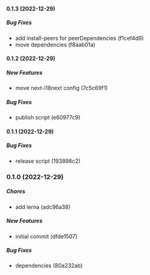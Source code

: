 #### 0.1.3 (2022-12-29)

##### Bug Fixes

- add install-peers for peerDependencies (f1cef4d9)
- move dependencies (f8aab01a)

#### 0.1.2 (2022-12-29)

##### New Features

- move next-i18next config (7c5c69f1)

##### Bug Fixes

- publish script (e60977c9)

#### 0.1.1 (2022-12-29)

##### Bug Fixes

- release script (193898c2)

### 0.1.0 (2022-12-29)

##### Chores

- add lerna (adc96a38)

##### New Features

- initial commit (dfde1507)

##### Bug Fixes

- dependencies (80a232ab)
